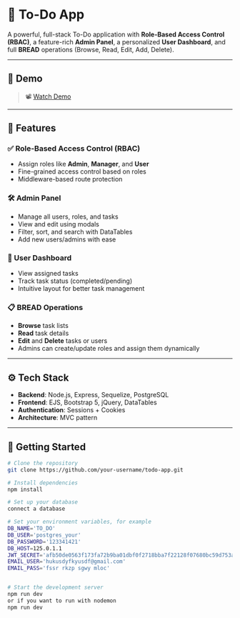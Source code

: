 # 📝 To-Do App

A powerful, full-stack To-Do application with **Role-Based Access Control (RBAC)**, a feature-rich **Admin Panel**, a personalized **User Dashboard**, and full **BREAD** operations (Browse, Read, Edit, Add, Delete).

---

## 🎥 Demo

> 📽️ [Watch Demo](assets/demo.mp4)


---

## 🔑 Features

### ✅ Role-Based Access Control (RBAC)
- Assign roles like **Admin**, **Manager**, and **User**
- Fine-grained access control based on roles
- Middleware-based route protection

### 🛠️ Admin Panel
- Manage all users, roles, and tasks
- View and edit using modals
- Filter, sort, and search with DataTables
- Add new users/admins with ease

### 👤 User Dashboard
- View assigned tasks
- Track task status (completed/pending)
- Intuitive layout for better task management

### 📋 BREAD Operations
- **Browse** task lists
- **Read** task details
- **Edit** and **Delete** tasks or users
- Admins can create/update roles and assign them dynamically

---

## ⚙️ Tech Stack

- **Backend**: Node.js, Express, Sequelize, PostgreSQL  
- **Frontend**: EJS, Bootstrap 5, jQuery, DataTables  
- **Authentication**: Sessions + Cookies  
- **Architecture**: MVC pattern  

---

## 🚀 Getting Started

```bash
# Clone the repository
git clone https://github.com/your-username/todo-app.git

# Install dependencies
npm install

# Set up your database 
connect a database 

# Set your environment variables, for example
DB_NAME='TO_DO'
DB_USER='postgres_your'
DB_PASSWORD='123341421'
DB_HOST=125.0.1.1
JWT_SECRET='afb50de0563f173fa72b9ba01dbf0f2718bba7f22128f07680bc59d753aebd567272d7ffe1326fe6a56afba963bc6a79fdb4ff9e8685ae1'
EMAIL_USER='hukusdyfkyusdf@gmail.com'
EMAIL_PASS='fssr rkzp sgwy mloc'


# Start the development server
npm run dev
or if you want to run with nodemon
npm run dev


